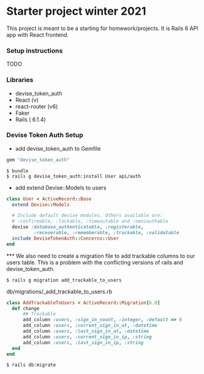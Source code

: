 # Starter project winter 2021

This project is meant to be a starting for homework/projects.
It is Rails 6 API app with React frontend.

### Setup instructions

TODO

### Libraries

- devise_token_auth
- React (v)
- react-router (v6)
- Faker
- Rails ( 6.1.4)

### Devise Token Auth Setup

- add devise_token_auth to Gemfile

```ruby
gem "devise_token_auth"
```

```
$ bundle
$ rails g devise_token_auth:install User api/auth
```

- add extend Devise::Models to users

```ruby
class User < ActiveRecord::Base
  extend Devise::Models

  # Include default devise modules. Others available are:
  # :confirmable, :lockable, :timeoutable and :omniauthable
  devise :database_authenticatable, :registerable,
          :recoverable, :rememberable, :trackable, :validatable
  include DeviseTokenAuth::Concerns::User
end
```

\*\*\* We also need to create a migration file to add trackable columns to our users table. This is a problem with the conflicting versions of rails and devise_token_auth.

```
$ rails g migration add_trackable_to_users
```

db/migrations/\_add_trackable_to_users.rb

```ruby
class AddTrackableToUsers < ActiveRecord::Migration[6.0]
  def change
      ## Trackable
      add_column :users, :sign_in_count, :integer, :default => 0
      add_column :users, :current_sign_in_at, :datetime
      add_column :users, :last_sign_in_at, :datetime
      add_column :users, :current_sign_in_ip, :string
      add_column :users, :last_sign_in_ip, :string
  end
end

```

```
$ rails db:migrate
```
